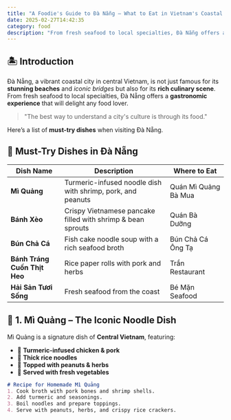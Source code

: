 ```yaml
---
title: "A Foodie's Guide to Đà Nẵng – What to Eat in Vietnam's Coastal Gem"
date: 2025-02-27T14:42:35
category: food
description: "From fresh seafood to local specialties, Đà Nẵng offers a gastronomic experience that will delight any food lover"
---
```


## 🏝 Introduction  
Đà Nẵng, a vibrant coastal city in central Vietnam, is not just famous for its **stunning beaches** and *iconic bridges* but also for its **rich culinary scene**.  
From fresh seafood to local specialties, Đà Nẵng offers a **gastronomic experience** that will delight any food lover.  

> "The best way to understand a city's culture is through its food."  

Here’s a list of **must-try dishes** when visiting Đà Nẵng.  

## 📌 Must-Try Dishes in Đà Nẵng  

| Dish Name | Description | Where to Eat |
|-----------|------------|--------------|
| **Mì Quảng** | Turmeric-infused noodle dish with shrimp, pork, and peanuts | Quán Mì Quảng Bà Mua |
| **Bánh Xèo** | Crispy Vietnamese pancake filled with shrimp & bean sprouts | Quán Bà Dưỡng |
| **Bún Chả Cá** | Fish cake noodle soup with a rich seafood broth | Bún Chả Cá Ông Tạ |
| **Bánh Tráng Cuốn Thịt Heo** | Rice paper rolls with pork and herbs | Trần Restaurant |
| **Hải Sản Tươi Sống** | Fresh seafood from the coast | Bé Mặn Seafood |

## 🍜 1. Mì Quảng – The Iconic Noodle Dish  
Mì Quảng is a signature dish of **Central Vietnam**, featuring:  

- 🍗 **Turmeric-infused chicken & pork**
- 🍜 **Thick rice noodles**
- 🥜 **Topped with peanuts & herbs**
- 🥒 **Served with fresh vegetables**  

```markdown
# Recipe for Homemade Mì Quảng
1. Cook broth with pork bones and shrimp shells.
2. Add turmeric and seasonings.
3. Boil noodles and prepare toppings.
4. Serve with peanuts, herbs, and crispy rice crackers.

